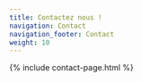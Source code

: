 ```yaml
---
title: Contactez nous !
navigation: Contact
navigation_footer: Contact
weight: 10
---
```


{% include contact-page.html %}